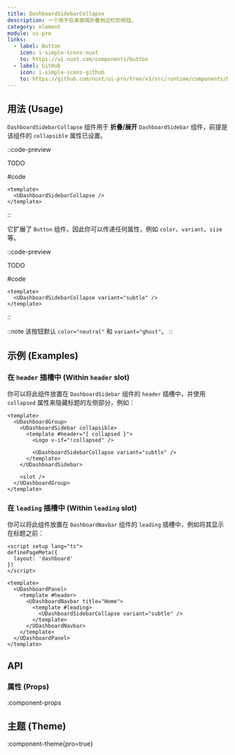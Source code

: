 ```yaml
---
title: DashboardSidebarCollapse
description: 一个用于在桌面端折叠侧边栏的按钮。
category: element
module: ui-pro
links:
  - label: Button
    icon: i-simple-icons-nuxt
    to: https://ui.nuxt.com/components/button
  - label: GitHub
    icon: i-simple-icons-github
    to: https://github.com/nuxt/ui-pro/tree/v3/src/runtime/components/DashboardSidebarCollapse.vue
---
```


## 用法 (Usage)

`DashboardSidebarCollapse` 组件用于 **折叠/展开** `DashboardSidebar` 组件，前提是该组件的 `collapsible` 属性已设置。

::code-preview

TODO

#code
```vue
<template>
  <UDashboardSidebarCollapse />
</template>
```
::

它扩展了 `Button` 组件，因此你可以传递任何属性，例如 `color`、`variant`、`size` 等。

::code-preview

TODO

#code
```vue
<template>
  <UDashboardSidebarCollapse variant="subtle" />
</template>
```
::

::note
该按钮默认 `color="neutral"` 和 `variant="ghost"`。
::

## 示例 (Examples)

### 在 `header` 插槽中 (Within `header` slot)

你可以将此组件放置在 `DashboardSidebar` 组件的 `header` 插槽中，并使用 `collapsed` 属性来隐藏标题的左侧部分，例如：

```vue{4-8} [layouts/dashboard.vue]
<template>
  <UDashboardGroup>
    <UDashboardSidebar collapsible>
      <template #header="{ collapsed }">
        <Logo v-if="!collapsed" />

        <UDashboardSidebarCollapse variant="subtle" />
      </template>
    </UDashboardSidebar>

    <slot />
  </UDashboardGroup>
</template>
```

### 在 `leading` 插槽中 (Within `leading` slot)

你可以将此组件放置在 `DashboardNavbar` 组件的 `leading` 插槽中，例如将其显示在标题之前：

```vue{11-13} [pages/index.vue]
<script setup lang="ts">
definePageMeta({
  layout: 'dashboard'
})
</script>

<template>
  <UDashboardPanel>
    <template #header>
      <UDashboardNavbar title="Home">
        <template #leading>
          <UDashboardSidebarCollapse variant="subtle" />
        </template>
      </UDashboardNavbar>
    </template>
  </UDashboardPanel>
</template>
```

## API

### 属性 (Props)

:component-props

## 主题 (Theme)

:component-theme{pro=true}
